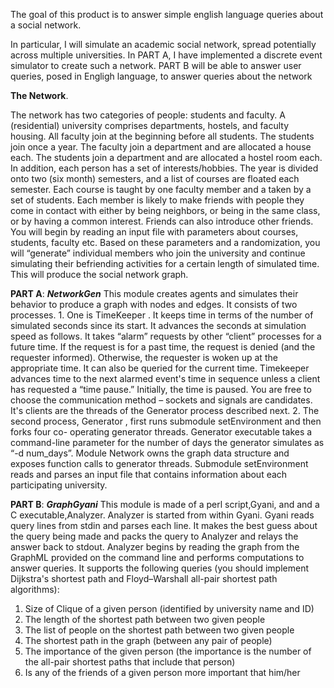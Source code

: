 The goal of this product is to answer simple english language queries about a social network. 

In particular, I will simulate an academic social network, spread potentially across multiple universities. 
In PART A, I have implemented a discrete event simulator to create such a network. 
PART B will be able to answer user queries, posed in Engligh language, to answer queries about the network


**The Network**.

The network has two categories of people: students and faculty. A (residential) university comprises
departments, hostels, and faculty housing. All faculty join at the beginning before all students. The
students join once a year. The faculty join a department and are allocated a house each. The students
join a department and are allocated a hostel room each. In addition, each person has a set of
interests/hobbies. The year is divided onto two (six month) semesters, and a list of courses are floated
each semester. Each course is taught by one faculty member and a taken by a set of students. Each
member is likely to make friends with people they come in contact with either by being neighbors, or
being in the same class, or by having a common interest. Friends can also introduce other friends.
You will begin by reading an input file with parameters about courses, students, faculty etc. Based on
these parameters and a randomization, you will “generate” individual members who join the university
and continue simulating their befriending activities for a certain length of simulated time. This will
produce the social network graph.

**PART A**:
***NetworkGen***
This module creates agents and simulates their behavior to produce a graph with nodes and edges. It
consists of two processes.
1.
One is
TimeKeeper
.
It keeps time in terms of the number of simulated seconds since its start. It
advances the seconds at simulation speed as follows. It takes “alarm” requests by other “client”
processes for a future time. If the request is for a past time, the request is denied (and the
requester informed). Otherwise, the requester is woken up at the appropriate time. It can also be
queried for the current time. Timekeeper advances time to the next alarmed event's time in
sequence unless a client has requested a “time pause.” Initially, the time is paused. You are free
to choose the communication method – sockets and signals are candidates. It's clients are the
threads of the
Generator
process described next.
2.
The second process,
Generator
, first runs submodule
setEnvironment
and then forks four co-
operating generator threads.
Generator
executable takes a command-line parameter for the
number of days the generator simulates as “-d num_days”.
Module
Network
owns the graph
data structure and exposes function calls to generator threads. Submodule
setEnvironment
reads
and parses an input file that contains information about each participating university.

**PART B**:
***GraphGyani***
This module is made of a perl script,Gyani, and and a C executable,Analyzer. Analyzer is started from within Gyani.
Gyani reads query lines from stdin and parses each line. It makes the best guess about the query being made and packs the query to Analyzer and relays the answer back to stdout. Analyzer begins by reading the graph from the GraphML provided on the command line and performs computations to answer queries. It supports the following queries (you should implement
Dijkstra's shortest path and Floyd–Warshall all-pair shortest path algorithms):

1. Size of Clique of a given person (identified by university name and ID)
2. The length of the shortest path between two given people
3. The list of people on the shortest path between two given people
4. The shortest path in the graph (between any pair of people)
5. The importance of the given person (the importance is the number of the all-pair shortest paths that include that person)
6. Is any of the friends of a given person more important that him/her
